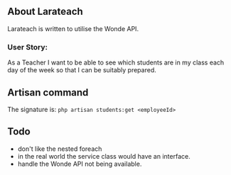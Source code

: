 

## About Larateach

Larateach is written to utilise the Wonde API.

### User Story:
As a Teacher I want to be able to see which students are in my class each day of the week so that I can be suitably 
prepared.

## Artisan command
The signature is: 
```php artisan students:get <employeeId>```

 
## Todo
* don't like the nested foreach
* in the real world the service class would have an interface.
* handle the Wonde API not being available.
